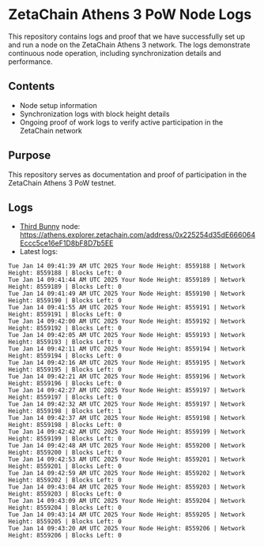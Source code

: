 # ZetaChain Athens 3 PoW Node Logs
This repository contains logs and proof that we have successfully set up and run a node on the ZetaChain Athens 3 network. The logs demonstrate continuous node operation, including synchronization details and performance.

## Contents
- Node setup information
- Synchronization logs with block height details
- Ongoing proof of work logs to verify active participation in the ZetaChain network

## Purpose
This repository serves as documentation and proof of participation in the ZetaChain Athens 3 PoW testnet.

## Logs

- [Third Bunny](https://thirdbunny.xyz/) node: https://athens.explorer.zetachain.com/address/0x225254d35dE666064Eccc5ce16eF1D8bF8D7b5EE
- Latest logs:
```
Tue Jan 14 09:41:39 AM UTC 2025 Your Node Height: 8559188 | Network Height: 8559188 | Blocks Left: 0
Tue Jan 14 09:41:44 AM UTC 2025 Your Node Height: 8559189 | Network Height: 8559189 | Blocks Left: 0
Tue Jan 14 09:41:49 AM UTC 2025 Your Node Height: 8559190 | Network Height: 8559190 | Blocks Left: 0
Tue Jan 14 09:41:55 AM UTC 2025 Your Node Height: 8559191 | Network Height: 8559191 | Blocks Left: 0
Tue Jan 14 09:42:00 AM UTC 2025 Your Node Height: 8559192 | Network Height: 8559192 | Blocks Left: 0
Tue Jan 14 09:42:05 AM UTC 2025 Your Node Height: 8559193 | Network Height: 8559193 | Blocks Left: 0
Tue Jan 14 09:42:11 AM UTC 2025 Your Node Height: 8559194 | Network Height: 8559194 | Blocks Left: 0
Tue Jan 14 09:42:16 AM UTC 2025 Your Node Height: 8559195 | Network Height: 8559195 | Blocks Left: 0
Tue Jan 14 09:42:21 AM UTC 2025 Your Node Height: 8559196 | Network Height: 8559196 | Blocks Left: 0
Tue Jan 14 09:42:27 AM UTC 2025 Your Node Height: 8559197 | Network Height: 8559197 | Blocks Left: 0
Tue Jan 14 09:42:32 AM UTC 2025 Your Node Height: 8559197 | Network Height: 8559198 | Blocks Left: 1
Tue Jan 14 09:42:37 AM UTC 2025 Your Node Height: 8559198 | Network Height: 8559198 | Blocks Left: 0
Tue Jan 14 09:42:42 AM UTC 2025 Your Node Height: 8559199 | Network Height: 8559199 | Blocks Left: 0
Tue Jan 14 09:42:48 AM UTC 2025 Your Node Height: 8559200 | Network Height: 8559200 | Blocks Left: 0
Tue Jan 14 09:42:53 AM UTC 2025 Your Node Height: 8559201 | Network Height: 8559201 | Blocks Left: 0
Tue Jan 14 09:42:59 AM UTC 2025 Your Node Height: 8559202 | Network Height: 8559202 | Blocks Left: 0
Tue Jan 14 09:43:04 AM UTC 2025 Your Node Height: 8559203 | Network Height: 8559203 | Blocks Left: 0
Tue Jan 14 09:43:09 AM UTC 2025 Your Node Height: 8559204 | Network Height: 8559204 | Blocks Left: 0
Tue Jan 14 09:43:14 AM UTC 2025 Your Node Height: 8559205 | Network Height: 8559205 | Blocks Left: 0
Tue Jan 14 09:43:20 AM UTC 2025 Your Node Height: 8559206 | Network Height: 8559206 | Blocks Left: 0
```
